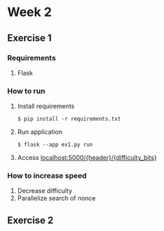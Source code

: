 # Week 2

## Exercise 1

### Requirements

1. Flask

### How to run

1. Install requirements

    `` $ pip install -r requirements.txt ``

2. Run application

    `` $ flask --app ex1.py run ``

3. Access <localhost:5000/{header}/{difficulty_bits}>

### How to increase speed

1. Decrease difficulty
2. Parallelize search of nonce

## Exercise 2
